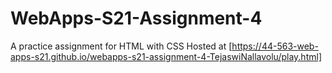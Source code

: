 # WebApps-S21-Assignment-4
A practice assignment for HTML with CSS
Hosted at [https://44-563-web-apps-s21.github.io/webapps-s21-assignment-4-TejaswiNallavolu/play.html]